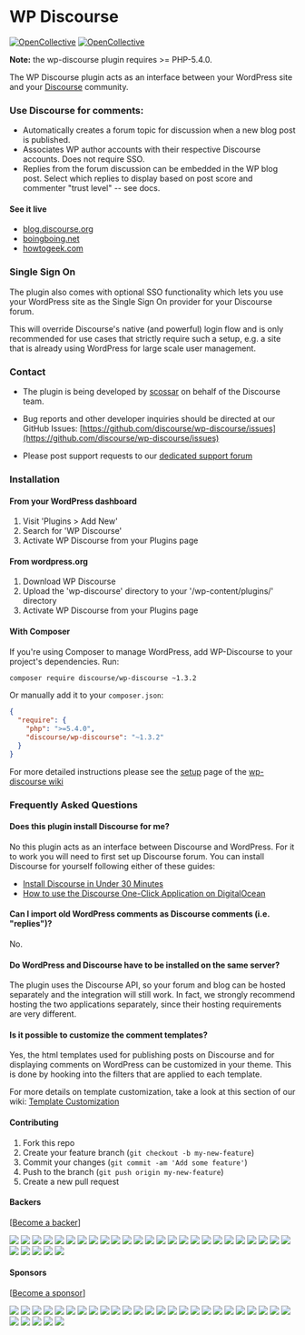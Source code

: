 # WP Discourse
[![OpenCollective](https://opencollective.com/wp-discourse/backers/badge.svg)](#backers) 
[![OpenCollective](https://opencollective.com/wp-discourse/sponsors/badge.svg)](#sponsors)

**Note:** the wp-discourse plugin requires >= PHP-5.4.0.

The WP Discourse plugin acts as an interface between your WordPress site and your
[Discourse](http://www.discourse.org/) community.

### Use Discourse for comments:

- Automatically creates a forum topic for discussion when a new blog post is published.
- Associates WP author accounts with their respective Discourse accounts. Does not require SSO.
- Replies from the forum discussion can be embedded in the WP blog post. Select which replies to display
based on post score and commenter "trust level" -- see docs.

#### See it live

- [blog.discourse.org](http://blog.discourse.org/)
- [boingboing.net](http://boingboing.net/)
- [howtogeek.com](http://www.howtogeek.com/)

### Single Sign On

The plugin also comes with optional SSO functionality which lets you use your WordPress site as the
Single Sign On provider for your Discourse forum.

This will override Discourse's native (and powerful) login flow and is only recommended for use cases
that strictly require such a setup, e.g. a site that is already using WordPress for large scale user management.

### Contact

- The plugin is being developed by [scossar](https://github.com/scossar) on behalf of the Discourse team.

- Bug reports and other developer inquiries should be directed at our GitHub Issues:
[https://github.com/discourse/wp-discourse/issues](https://github.com/discourse/wp-discourse/issues)

- Please post support requests to our [dedicated support forum](https://meta.discourse.org/c/support/wordpress)

### Installation

#### From your WordPress dashboard

1. Visit 'Plugins > Add New'
2. Search for 'WP Discourse'
3. Activate WP Discourse from your Plugins page

#### From wordpress.org

1. Download WP Discourse
2. Upload the 'wp-discourse' directory to your '/wp-content/plugins/' directory
3. Activate WP Discourse from your Plugins page

#### With Composer

If you're using Composer to manage WordPress, add WP-Discourse to your project's dependencies. Run:

```sh
composer require discourse/wp-discourse ~1.3.2
```

Or manually add it to your `composer.json`:

```json
{
  "require": {
    "php": ">=5.4.0",
    "discourse/wp-discourse": "~1.3.2"
  }
}
```

For more detailed instructions please see the [setup](https://github.com/discourse/wp-discourse/wiki/Setup) page of the
[wp-discourse wiki](https://github.com/discourse/wp-discourse/wiki)

### Frequently Asked Questions

#### Does this plugin install Discourse for me?

No this plugin acts as an interface between Discourse and WordPress. For it to work you will need to first set up
Discourse forum. You can install Discourse for yourself following either of these guides:

- [Install Discourse in Under 30 Minutes](https://github.com/discourse/discourse/blob/master/docs/INSTALL-cloud.md)
- [How to use the Discourse One-Click Application on DigitalOcean](https://www.digitalocean.com/community/tutorials/how-to-use-the-discourse-one-click-application-on-digitalocean)

#### Can I import old WordPress comments as Discourse comments (i.e. "replies")? 

No.

#### Do WordPress and Discourse have to be installed on the same server?

The plugin uses the Discourse API, so your forum and blog can be hosted separately and the integration will still work.
In fact, we strongly recommend hosting the two applications separately, since their hosting requirements are very different.

#### Is it possible to customize the comment templates?

Yes, the html templates used for publishing posts on Discourse and for displaying comments on WordPress can be customized in your theme.
This is done by hooking into the filters that are applied to each template.

For more details on template customization, take a look at this section of our wiki: [Template Customization](https://github.com/discourse/wp-discourse/wiki/Template-Customization)

#### Contributing

1. Fork this repo
2. Create your feature branch (`git checkout -b my-new-feature`)
3. Commit your changes (`git commit -am 'Add some feature'`)
4. Push to the branch (`git push origin my-new-feature`)
5. Create a new pull request

#### Backers 

 [[Become a backer](https://opencollective.com/wp-discourse#backer)]

<a href="https://opencollective.com/wp-discourse/backer/0/website" target="_blank"><img src="https://opencollective.com/wp-discourse/backer/0/avatar.svg"></a>
<a href="https://opencollective.com/wp-discourse/backer/1/website" target="_blank"><img src="https://opencollective.com/wp-discourse/backer/1/avatar.svg"></a>
<a href="https://opencollective.com/wp-discourse/backer/2/website" target="_blank"><img src="https://opencollective.com/wp-discourse/backer/2/avatar.svg"></a>
<a href="https://opencollective.com/wp-discourse/backer/3/website" target="_blank"><img src="https://opencollective.com/wp-discourse/backer/3/avatar.svg"></a>
<a href="https://opencollective.com/wp-discourse/backer/4/website" target="_blank"><img src="https://opencollective.com/wp-discourse/backer/4/avatar.svg"></a>
<a href="https://opencollective.com/wp-discourse/backer/5/website" target="_blank"><img src="https://opencollective.com/wp-discourse/backer/5/avatar.svg"></a>
<a href="https://opencollective.com/wp-discourse/backer/6/website" target="_blank"><img src="https://opencollective.com/wp-discourse/backer/6/avatar.svg"></a>
<a href="https://opencollective.com/wp-discourse/backer/7/website" target="_blank"><img src="https://opencollective.com/wp-discourse/backer/7/avatar.svg"></a>
<a href="https://opencollective.com/wp-discourse/backer/8/website" target="_blank"><img src="https://opencollective.com/wp-discourse/backer/8/avatar.svg"></a>
<a href="https://opencollective.com/wp-discourse/backer/9/website" target="_blank"><img src="https://opencollective.com/wp-discourse/backer/9/avatar.svg"></a>
<a href="https://opencollective.com/wp-discourse/backer/10/website" target="_blank"><img src="https://opencollective.com/wp-discourse/backer/10/avatar.svg"></a>
<a href="https://opencollective.com/wp-discourse/backer/11/website" target="_blank"><img src="https://opencollective.com/wp-discourse/backer/11/avatar.svg"></a>
<a href="https://opencollective.com/wp-discourse/backer/12/website" target="_blank"><img src="https://opencollective.com/wp-discourse/backer/12/avatar.svg"></a>
<a href="https://opencollective.com/wp-discourse/backer/13/website" target="_blank"><img src="https://opencollective.com/wp-discourse/backer/13/avatar.svg"></a>
<a href="https://opencollective.com/wp-discourse/backer/14/website" target="_blank"><img src="https://opencollective.com/wp-discourse/backer/14/avatar.svg"></a>
<a href="https://opencollective.com/wp-discourse/backer/15/website" target="_blank"><img src="https://opencollective.com/wp-discourse/backer/15/avatar.svg"></a>
<a href="https://opencollective.com/wp-discourse/backer/16/website" target="_blank"><img src="https://opencollective.com/wp-discourse/backer/16/avatar.svg"></a>
<a href="https://opencollective.com/wp-discourse/backer/17/website" target="_blank"><img src="https://opencollective.com/wp-discourse/backer/17/avatar.svg"></a>
<a href="https://opencollective.com/wp-discourse/backer/18/website" target="_blank"><img src="https://opencollective.com/wp-discourse/backer/18/avatar.svg"></a>
<a href="https://opencollective.com/wp-discourse/backer/19/website" target="_blank"><img src="https://opencollective.com/wp-discourse/backer/19/avatar.svg"></a>
<a href="https://opencollective.com/wp-discourse/backer/20/website" target="_blank"><img src="https://opencollective.com/wp-discourse/backer/20/avatar.svg"></a>
<a href="https://opencollective.com/wp-discourse/backer/21/website" target="_blank"><img src="https://opencollective.com/wp-discourse/backer/21/avatar.svg"></a>
<a href="https://opencollective.com/wp-discourse/backer/22/website" target="_blank"><img src="https://opencollective.com/wp-discourse/backer/22/avatar.svg"></a>
<a href="https://opencollective.com/wp-discourse/backer/23/website" target="_blank"><img src="https://opencollective.com/wp-discourse/backer/23/avatar.svg"></a>
<a href="https://opencollective.com/wp-discourse/backer/24/website" target="_blank"><img src="https://opencollective.com/wp-discourse/backer/24/avatar.svg"></a>
<a href="https://opencollective.com/wp-discourse/backer/25/website" target="_blank"><img src="https://opencollective.com/wp-discourse/backer/25/avatar.svg"></a>
<a href="https://opencollective.com/wp-discourse/backer/26/website" target="_blank"><img src="https://opencollective.com/wp-discourse/backer/26/avatar.svg"></a>
<a href="https://opencollective.com/wp-discourse/backer/27/website" target="_blank"><img src="https://opencollective.com/wp-discourse/backer/27/avatar.svg"></a>
<a href="https://opencollective.com/wp-discourse/backer/28/website" target="_blank"><img src="https://opencollective.com/wp-discourse/backer/28/avatar.svg"></a>
<a href="https://opencollective.com/wp-discourse/backer/29/website" target="_blank"><img src="https://opencollective.com/wp-discourse/backer/29/avatar.svg"></a>

#### Sponsors 

 [[Become a sponsor](https://opencollective.com/wp-discourse#sponsor)]

<a href="https://opencollective.com/wp-discourse/sponsor/0/website" target="_blank"><img src="https://opencollective.com/wp-discourse/sponsor/0/avatar.svg"></a>
<a href="https://opencollective.com/wp-discourse/sponsor/1/website" target="_blank"><img src="https://opencollective.com/wp-discourse/sponsor/1/avatar.svg"></a>
<a href="https://opencollective.com/wp-discourse/sponsor/2/website" target="_blank"><img src="https://opencollective.com/wp-discourse/sponsor/2/avatar.svg"></a>
<a href="https://opencollective.com/wp-discourse/sponsor/3/website" target="_blank"><img src="https://opencollective.com/wp-discourse/sponsor/3/avatar.svg"></a>
<a href="https://opencollective.com/wp-discourse/sponsor/4/website" target="_blank"><img src="https://opencollective.com/wp-discourse/sponsor/4/avatar.svg"></a>
<a href="https://opencollective.com/wp-discourse/sponsor/5/website" target="_blank"><img src="https://opencollective.com/wp-discourse/sponsor/5/avatar.svg"></a>
<a href="https://opencollective.com/wp-discourse/sponsor/6/website" target="_blank"><img src="https://opencollective.com/wp-discourse/sponsor/6/avatar.svg"></a>
<a href="https://opencollective.com/wp-discourse/sponsor/7/website" target="_blank"><img src="https://opencollective.com/wp-discourse/sponsor/7/avatar.svg"></a>
<a href="https://opencollective.com/wp-discourse/sponsor/8/website" target="_blank"><img src="https://opencollective.com/wp-discourse/sponsor/8/avatar.svg"></a>
<a href="https://opencollective.com/wp-discourse/sponsor/9/website" target="_blank"><img src="https://opencollective.com/wp-discourse/sponsor/9/avatar.svg"></a>
<a href="https://opencollective.com/wp-discourse/sponsor/10/website" target="_blank"><img src="https://opencollective.com/wp-discourse/sponsor/10/avatar.svg"></a>
<a href="https://opencollective.com/wp-discourse/sponsor/11/website" target="_blank"><img src="https://opencollective.com/wp-discourse/sponsor/11/avatar.svg"></a>
<a href="https://opencollective.com/wp-discourse/sponsor/12/website" target="_blank"><img src="https://opencollective.com/wp-discourse/sponsor/12/avatar.svg"></a>
<a href="https://opencollective.com/wp-discourse/sponsor/13/website" target="_blank"><img src="https://opencollective.com/wp-discourse/sponsor/13/avatar.svg"></a>
<a href="https://opencollective.com/wp-discourse/sponsor/14/website" target="_blank"><img src="https://opencollective.com/wp-discourse/sponsor/14/avatar.svg"></a>
<a href="https://opencollective.com/wp-discourse/sponsor/15/website" target="_blank"><img src="https://opencollective.com/wp-discourse/sponsor/15/avatar.svg"></a>
<a href="https://opencollective.com/wp-discourse/sponsor/16/website" target="_blank"><img src="https://opencollective.com/wp-discourse/sponsor/16/avatar.svg"></a>
<a href="https://opencollective.com/wp-discourse/sponsor/17/website" target="_blank"><img src="https://opencollective.com/wp-discourse/sponsor/17/avatar.svg"></a>
<a href="https://opencollective.com/wp-discourse/sponsor/18/website" target="_blank"><img src="https://opencollective.com/wp-discourse/sponsor/18/avatar.svg"></a>
<a href="https://opencollective.com/wp-discourse/sponsor/19/website" target="_blank"><img src="https://opencollective.com/wp-discourse/sponsor/19/avatar.svg"></a>
<a href="https://opencollective.com/wp-discourse/sponsor/20/website" target="_blank"><img src="https://opencollective.com/wp-discourse/sponsor/20/avatar.svg"></a>
<a href="https://opencollective.com/wp-discourse/sponsor/21/website" target="_blank"><img src="https://opencollective.com/wp-discourse/sponsor/21/avatar.svg"></a>
<a href="https://opencollective.com/wp-discourse/sponsor/22/website" target="_blank"><img src="https://opencollective.com/wp-discourse/sponsor/22/avatar.svg"></a>
<a href="https://opencollective.com/wp-discourse/sponsor/23/website" target="_blank"><img src="https://opencollective.com/wp-discourse/sponsor/23/avatar.svg"></a>
<a href="https://opencollective.com/wp-discourse/sponsor/24/website" target="_blank"><img src="https://opencollective.com/wp-discourse/sponsor/24/avatar.svg"></a>
<a href="https://opencollective.com/wp-discourse/sponsor/25/website" target="_blank"><img src="https://opencollective.com/wp-discourse/sponsor/25/avatar.svg"></a>
<a href="https://opencollective.com/wp-discourse/sponsor/26/website" target="_blank"><img src="https://opencollective.com/wp-discourse/sponsor/26/avatar.svg"></a>
<a href="https://opencollective.com/wp-discourse/sponsor/27/website" target="_blank"><img src="https://opencollective.com/wp-discourse/sponsor/27/avatar.svg"></a>
<a href="https://opencollective.com/wp-discourse/sponsor/28/website" target="_blank"><img src="https://opencollective.com/wp-discourse/sponsor/28/avatar.svg"></a>
<a href="https://opencollective.com/wp-discourse/sponsor/29/website" target="_blank"><img src="https://opencollective.com/wp-discourse/sponsor/29/avatar.svg"></a>


